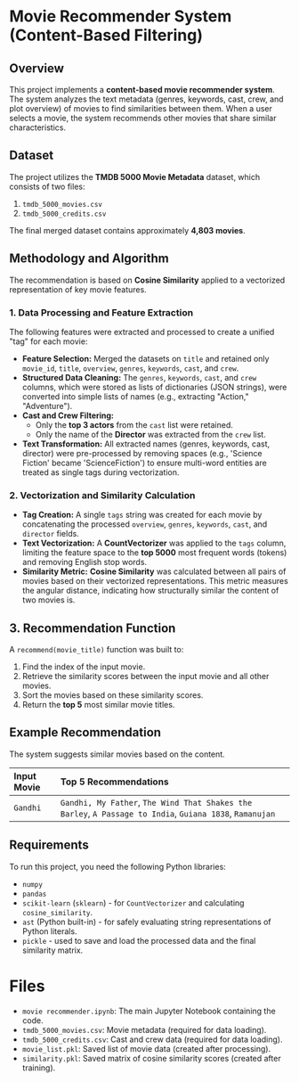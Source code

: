 # Movie Recommender System (Content-Based Filtering)

## Overview
This project implements a **content-based movie recommender system**. The system analyzes the text metadata (genres, keywords, cast, crew, and plot overview) of movies to find similarities between them. When a user selects a movie, the system recommends other movies that share similar characteristics.

## Dataset
The project utilizes the **TMDB 5000 Movie Metadata** dataset, which consists of two files:
1.  `tmdb_5000_movies.csv`
2.  `tmdb_5000_credits.csv`

The final merged dataset contains approximately **4,803 movies**.

## Methodology and Algorithm

The recommendation is based on **Cosine Similarity** applied to a vectorized representation of key movie features.

### 1. Data Processing and Feature Extraction
The following features were extracted and processed to create a unified "tag" for each movie:

* **Feature Selection:** Merged the datasets on `title` and retained only `movie_id`, `title`, `overview`, `genres`, `keywords`, `cast`, and `crew`.
* **Structured Data Cleaning:** The `genres`, `keywords`, `cast`, and `crew` columns, which were stored as lists of dictionaries (JSON strings), were converted into simple lists of names (e.g., extracting "Action," "Adventure").
* **Cast and Crew Filtering:**
    * Only the **top 3 actors** from the `cast` list were retained.
    * Only the name of the **Director** was extracted from the `crew` list.
* **Text Transformation:** All extracted names (genres, keywords, cast, director) were pre-processed by removing spaces (e.g., 'Science Fiction' became 'ScienceFiction') to ensure multi-word entities are treated as single tags during vectorization.

### 2. Vectorization and Similarity Calculation
* **Tag Creation:** A single `tags` string was created for each movie by concatenating the processed `overview`, `genres`, `keywords`, `cast`, and `director` fields.
* **Text Vectorization:** A **CountVectorizer** was applied to the `tags` column, limiting the feature space to the **top 5000** most frequent words (tokens) and removing English stop words.
* **Similarity Metric:** **Cosine Similarity** was calculated between all pairs of movies based on their vectorized representations. This metric measures the angular distance, indicating how structurally similar the content of two movies is.

## 3. Recommendation Function
A `recommend(movie_title)` function was built to:
1.  Find the index of the input movie.
2.  Retrieve the similarity scores between the input movie and all other movies.
3.  Sort the movies based on these similarity scores.
4.  Return the **top 5** most similar movie titles.

## Example Recommendation
The system suggests similar movies based on the content.

| Input Movie | Top 5 Recommendations |
| :--- | :--- |
| `Gandhi` | `Gandhi, My Father`, `The Wind That Shakes the Barley`, `A Passage to India`, `Guiana 1838`, `Ramanujan` |

## Requirements
To run this project, you need the following Python libraries:
* `numpy`
* `pandas`
* `scikit-learn` (`sklearn`) - for `CountVectorizer` and calculating `cosine_similarity`.
* `ast` (Python built-in) - for safely evaluating string representations of Python literals.
* `pickle` - used to save and load the processed data and the final similarity matrix.

# Files
* `movie recommender.ipynb`: The main Jupyter Notebook containing the code.
* `tmdb_5000_movies.csv`: Movie metadata (required for data loading).
* `tmdb_5000_credits.csv`: Cast and crew data (required for data loading).
* `movie_list.pkl`: Saved list of movie data (created after processing).
* `similarity.pkl`: Saved matrix of cosine similarity scores (created after training).
